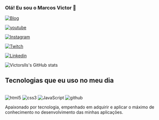 ### Olá! Eu sou o Marcos Victor 🤚


[![Blog](https://img.shields.io/website-up-down-green-red/http/monip.org.svg)](#)

[![youtube](https://img.shields.io/badge/YouTube-FF0000?style=for-the-badge&logo=youtube&logoColor=white)]()

[![Instagram](https://img.shields.io/badge/Instagram-E4405F?style=for-the-badge&logo=instagram&logoColor=white)](https://instagram.com/victor.slls)

[![Twitch](https://img.shields.io/badge/Twitter-1DA1F2?style=for-the-badge&logo=twitter&logoColor=white)](#)

[![Linkedin](https://img.shields.io/badge/LinkedIn-0077B5?style=for-the-badge&logo=linkedin&logoColor=white)](https://www.linkedin.com/in/marcos-victor-00821121a/)

![Victorslls's GitHub stats](https://github-readme-stats.vercel.app/api?username=victorslls&show_icons=true&theme=dracula)

## Tecnologias que eu uso no meu dia


<div style="display: inline-block"><br>
  <img align="center" src="https://img.shields.io/badge/HTML5-E34F26?style=for-the-badge&logo=html5&logoColor=white" alt="html5" />
  <img align="center" src="https://img.shields.io/badge/CSS3-1572B6?style=for-the-badge&logo=css3&logoColor=white" alt="css3" />
  <img align="center" src="	https://img.shields.io/badge/JavaScript-323330?style=for-the-badge&logo=javascript&logoColor=F7DF1E" alt="JavaScript" />
  <img align="center" src="https://img.shields.io/badge/GitHub-100000?style=for-the-badge&logo=github&logoColor=white" alt="github" />
  
  
</div> <br>

Apaixonado por tecnologia, empenhado em adquirir e aplicar o máximo de conhecimento no desenvolvimento das minhas aplicações.



